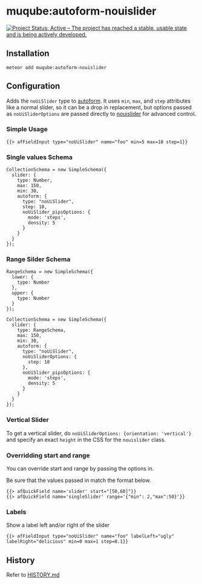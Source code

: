 muqube:autoform-nouislider
=========================

[![Project Status: Active – The project has reached a stable, usable state and is being actively developed.](https://www.repostatus.org/badges/latest/active.svg)](https://www.repostatus.org/#active)

## Installation

`meteor add muqube:autoform-nouislider`

## Configuration
Adds the `noUiSlider` type to [autoform](https://github.com/aldeed/meteor-autoform). It uses `min`, `max`, and `step` attributes like a normal slider, so it can be a drop in replacement, but options passed as `noUiSliderOptions` are passed directly to [nouislider](http://refreshless.com/nouislider/) for advanced control.

### Simple Usage

```
{{> afFieldInput type="noUiSlider" name="foo" min=5 max=10 step=1}}
```

### Single values Schema
    CollectionSchema = new SimpleSchema({
      slider: {
        type: Number,
        max: 150,
        min: 30,
        autoform: {
          type: "noUiSlider",
          step: 10,
          noUiSlider_pipsOptions: {
            mode: 'steps',
            density: 5
          }
        }
      }
    });


### Range Silder Schema
    RangeSchema = new SimpleSchema({
      lower: {
        type: Number
      },
      upper: {
        type: Number
      }
    });

    CollectionSchema = new SimpleSchema({
      slider: {
        type: RangeSchema,
        max: 150,
        min: 30,
        autoform: {
          type: "noUiSlider",
          noUiSliderOptions: {
            step: 10
          },
          noUiSlider_pipsOptions: {
            mode: 'steps',
            density: 5
          }
        }
      }
    });

### Vertical Slider

To get a vertical slider, do `noUiSliderOptions: {orientation: 'vertical'}` and specify an exact `height` in the CSS for the `nouislider` class.

### Overridding start and range
You can override start and range by passing the options in.

Be sure that the values passed in match the format below.

    {{> afQuickField name='slider' start="[50,60]"}}
    {{> afQuickField name='singleSlider' range='{"min": 2,"max":50}'}}

### Labels
Show a label left and/or right of the slider
```
{{> afFieldInput type="noUiSlider" name="foo" labelLeft="ugly" labelRight="delicious" min=0 max=1 step=0.1}}
```

## History
Refer to [HISTORY.md](HISTORY.md)
